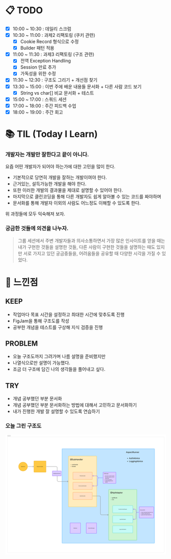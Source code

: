 # 📋 TODO
- [x] 10:00 ~ 10:30 : 데일리 스크럼
- [x] 10:30 ~ 11:00 : 과제2 리팩토링 (쿠키 관련)
  - [x] Cookie Record 형식으로 수정
  - [x] Builder 패턴 적용
- [x] 11:00 ~ 11:30 : 과제3 리팩토링 (구조 관련)
  - [x] 전역 Exception Handling
  - [x] Session 만료 추가
  - [x] 가독성을 위한 수정
- [x] 11:30 ~ 12:30 : 구조도 그리기 + 개선점 찾기
- [x] 13:30 ~ 15:00 : 이번 주에 배운 내용들 문서화 + 다른 사람 코드 보기
  - [x] String vs char[] 비교 문서화 + 테스트 
- [x] 15:00 ~ 17:00 : 스쿼드 세션
- [x] 17:00 ~ 18:00 : 주간 피드백 수업
- [x] 18:00 ~ 19:00 : 주간 회고

# 📚 TIL (Today I Learn)

### 개발자는 개발만 잘한다고 끝이 아니다.
요즘 어떤 개발자가 되어야 하는가에 대한 고민을 많이 한다.

- 기본적으로 당연히 개발을 잘하는 개발이여야 한다.
- 근거있는, 설득가능한 개발을 해야 한다.
- 또한 이러한 개발의 결과물을 제대로 설명할 수 있어야 한다.
- 마지막으로 클린코딩을 통해 다른 개발자도 쉽게 알아볼 수 있는 코드를 짜야하며
- 문서화를 통해 개발자 이외의 사람도 어느정도 이해할 수 있도록 한다.

위 과정들에 모두 익숙해져 보자.

### 궁금한 것들에 의견을 나누자.

> 그룹 세션에서 주변 개발자들과 의사소통하면서 가장 많은 인사이트를 얻을 때는
내가 구현한 것들을 설명한 것들, 다른 사람이 구현한 것들을 설명하는 때도 있지만
서로 가지고 있던 궁금중들을, 어려움들을 공유할 때 다양한 시각을 가질 수 있었다.


# 💭 느낀점

## KEEP
- 작업마다 목표 시간을 설정하고 최대한 시간에 맞추도록 진행
- FigJam을 통해 구조도를 작성
- 공부한 개념을 테스트를 구상해 지식 검증을 진행

## PROBLEM
- 오늘 구조도까지 그려가며 나름 설명을 준비했지만
- 나열식으로만 설명이 가능했다.
- 조금 더 구조에 담긴 나의 생각들을 풀어내고 싶다.

## TRY
- 개념 공부했던 부분 문서화
- 개념 공부했던 부분 문서화하는 방법에 대해서 고민하고 문서화하기
- 내가 진행한 개발 잘 설명할 수 있도록 연습하기


### 오늘 그린 구조도 
![구조도](/image/structure.png "Title")

